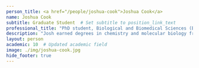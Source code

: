 ```yaml
---
person_title: <a href="/people/joshua-cook">Joshua Cook</a>
name: Joshua Cook
subtitle: Graduate Student  # Set subtitle to position_link_text
professional_title: "PhD student, Biological and Biomedical Sciences (BBS), Harvard Medical School (2017-2022)"
description: "Josh earned degrees in chemistry and molecular biology from the University of California, Irvine. There, he trained under Professor Melissa Lodoen studying the deceptive dissemination tactics ofToxolasma gondii. Now, he is pursuing his PhD under the tutelage of Kevin Haigis and Peter Park studying the cellular effects of somatic mutations in cancer tumors."
layout: person
academic: 10  # Updated academic field
image: ./img/joshua-cook.jpg
hide_footer: true
---
```

